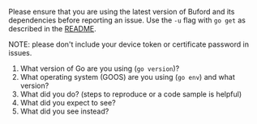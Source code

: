 Please ensure that you are using the latest version of Buford and its dependencies before reporting an issue. Use the `-u` flag with `go get` as described in the [README](https://github.com/nohana/buford/blob/master/README.md#installation).

NOTE: please don't include your device token or certificate password in issues.

1. What version of Go are you using (`go version`)?
2. What operating system (GOOS) are you using (`go env`) and what version?
3. What did you do? (steps to reproduce or a code sample is helpful)
4. What did you expect to see?
5. What did you see instead?
